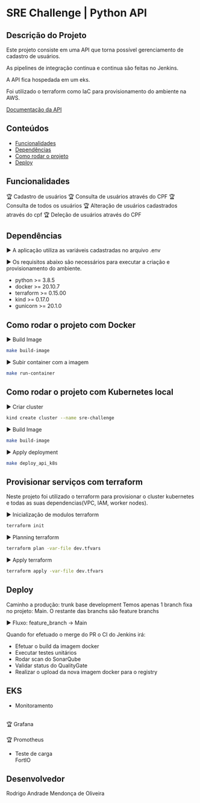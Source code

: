 # SRE Challenge | Python API

## Descrição do Projeto

Este projeto consiste em uma API que torna possível gerenciamento de cadastro de usuários.

As pipelines de integração continua e continua são feitas no Jenkins.

A API fica hospedada em um eks.

Foi utilizado o terraform como IaC para provisionamento do ambiente na AWS.

[Documentação da API](https://docs.google.com/document/d/11iMVa0PZWp-1hjGak5RW7J1ey3WyasWJ/edit#)

## Conteúdos
   * [Funcionalidades](#funcionalidades)
   * [Dependências](#dependências)
   * [Como rodar o projeto](#como-rodar-o-projeto)
   * [Deploy](#deploy)

## Funcionalidades

:trophy: Cadastro de usuários
:trophy: Consulta de usuários através do CPF
:trophy: Consulta de todos os usuários
:trophy: Alteração de usuários cadastrados através do cpf
:trophy: Deleção de usuários através do CPF

## Dependências

:arrow_forward: A aplicação utiliza as variáveis cadastradas no arquivo .env

:arrow_forward: Os requisitos abaixo são necessários para executar a criação e provisionamento do ambiente.

- python >= 3.8.5
- docker >= 20.10.7
- terraform >= 0.15.00
- kind >= 0.17.0
- gunicorn >= 20.1.0

## Como rodar o projeto com Docker

:arrow_forward: Build Image

```sh
make build-image
```

:arrow_forward: Subir container com a imagem

```sh
make run-container
```

## Como rodar o projeto com Kubernetes local

:arrow_forward: Criar cluster

```sh
kind create cluster --name sre-challenge
```

:arrow_forward: Build Image

```sh
make build-image
```

:arrow_forward: Apply deployment

```sh
make deploy_api_k8s
```

## Provisionar serviços com terraform

 Neste projeto foi utilizado o terraform para provisionar o cluster kubernetes e todas as suas dependencias(VPC, IAM, worker nodes).

:arrow_forward: Inicialização de modulos terraform

```sh
terraform init
```

:arrow_forward: Planning terraform

```sh
terraform plan -var-file dev.tfvars
```

:arrow_forward: Apply terraform

```sh
terraform apply -var-file dev.tfvars
```

## Deploy

Caminho a produção: trunk base development
 Temos apenas 1 branch fixa no projeto: Main.
 O restante das branchs são feature branchs

 :arrow_forward: Fluxo: feature_branch -> Main

 Quando for efetuado o merge do PR o CI do Jenkins irá:
 - Efetuar o build da imagem docker
 - Executar testes unitários
 - Rodar scan do SonarQube
 - Validar status do QualityGate
 - Realizar o upload da nova imagem docker para o registry

 ## EKS
 - Monitoramento

 <br>:trophy: Grafana</br>
 <br>:trophy: Promotheus</br>

 - Teste de carga
 <br>FortIO</br>

 ## Desenvolvedor

 Rodrigo Andrade Mendonça de Oliveira